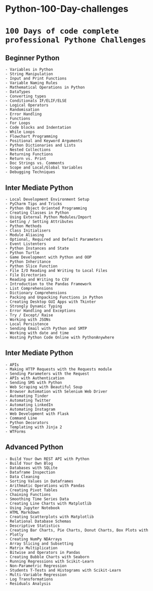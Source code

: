 # Python-100-Day-challenges
# `100 Days of code complete professional Pythone Challenges`
## **Beginner Python**
	- Variables in Python                   
	- String Manipulation                    
	- Input and Print Functions              
	- Variable Naming Rules                  
	- Mathematical Operations in Python      
	- DataTypes                              
	- Converting types                       
	- Conditionals IF/ELIF/ELSE              
	- Logical Operators                      
	- Randomisation                          
	- Error Handling                         
	- Functions                              
	- For Loops                              
	- Code blocks and Indentation            
	- While Loops                            
	- Flowchart Programming                  
	- Positional and Keyword Arguments       
	- Python Dictionaries and Lists          
	- Nested Collections                     
	- Returning Functions                    
	- Return vs. Print                       
	- Doc Strings vs. Comments               
	- Scope and Local/Global Variables       
	- Debugging Techniques

## **Inter Mediate Python** 
	- Local Development Environment Setup
	- PyCharm Tips and Tricks
	- Python Object Oriented Programming
	- Creating Classes in Python
	- Using External Python Modules/Import
	- Getting / Setting Attributes
	- Python Methods
	- Class Initialisers
	- Module Aliasing
	- Optional, Required and Default Parameters
	- Event Listenters
	- Python Instances and State
	- Python Turtle
	- Game Development with Python and OOP
	- Python Inheritance
	- Python Slice Function
	- File I/O Reading and Writing to Local Files
	- File Directories
	- Reading and Writing to CSV
	- Introduction to the Pandas Framework
	- List Comprehensions
	- Dictionary Comprehensions
	- Packing and Unpacking Functions in Python
	- Creating Desktop GUI Apps with Tkinter
	- Strongly Dynamic Typing
	- Error Handling and Exceptions
	- Try / Except/ Raise
	- Working with JSONs
	- Local Persistence
	- Sending Email with Python and SMTP
	- Working with date and time
	- Hosting Python Code Online with PythonAnywhere

## **Inter Mediate Python**
	- APIs
	- Making HTTP Requests with the Requests module
	- Sending Parameters with the Request
	- APIs with Authentication
	- Sending SMS with Python
	- Web Scraping with Beautiful Soup
	- Browser Automation with Selenium Web Driver
	- Automating Tinder
	- Automating Twitter
	- Automating LinkedIn
	- Automating Instagram
	- Web Development with Flask
	- Command Line
	- Python Decorators
	- Templating with Jinja 2
	- WTForms

## **Advanced Python**
	- Build Your Own REST API with Python
	- Build Your Own Blog
	- Databases with SQLite
	- Dataframe Inspection
	- Data Cleaning
	- Sorting Values in Dataframes
	- Arithmatic Operations with Pandas
	- Creating Pivot Tables
	- Chaining Functions
	- Smoothing Time Series Data
	- Creating Line Charts with Matplotlib
	- Using Jupyter Notebook
	- HTML Markdown
	- Creating Scatterplots with Matplotlib
	- Relational Database Schemas
	- Descriptive Statistics
	- Creating Bar Charts, Pie Charts, Donut Charts, Box Plots with
	- Plotly
	- Creating NumPy NDArrays
	- Array Slicing and Subsetting
	- Matrix Multiplication
	- Bitwise and Operators in Pandas
	- Creating Bubble Charts with Seaborn
	- Running Regressions with Scikit-Learn
	- Non-Parametric Regression
	- Students T-Tests and Histograms with Scikit-Learn
	- Multi-Variable Regression
	- Log Transformations
	- Residuals Analysis





